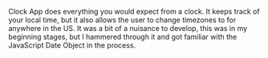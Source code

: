 Clock App does everything you would expect from a clock. It keeps track of your local time, but it also allows the user to change timezones to for anywhere in the US. It was a bit of a nuisance to develop, this was in my beginning stages, but I hammered through it and got familiar with the JavaScript Date Object in the process.
